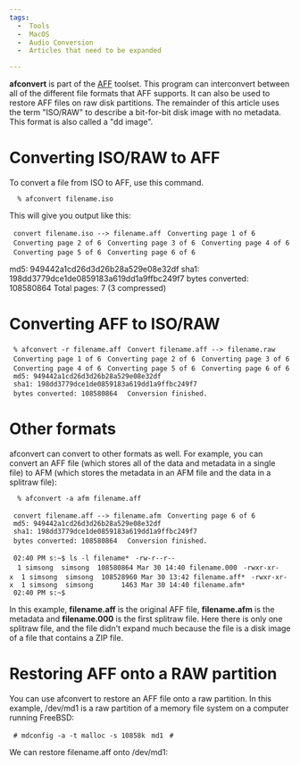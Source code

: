 ```yaml
---
tags:
  -  Tools
  -  MacOS
  -  Audio Conversion
  -  Articles that need to be expanded

---
```

**afconvert** is part of the [AFF](aff.md) toolset. This program
can interconvert between all of the different file formats that AFF
supports. It can also be used to restore AFF files on raw disk
partitions. The remainder of this article uses the term "ISO/RAW" to
describe a bit-for-bit disk image with no metadata. This format is also
called a "dd image".

# Converting ISO/RAW to AFF

To convert a file from ISO to AFF, use this command.

`  % afconvert filename.iso`

This will give you output like this:

` convert filename.iso --> filename.aff`
` Converting page 1 of 6`
` Converting page 2 of 6`
` Converting page 3 of 6`
` Converting page 4 of 6`
` Converting page 5 of 6`
` Converting page 6 of 6`

md5: 949442a1cd26d3d26b28a529e08e32df sha1:
198dd3779dce1de0859183a619dd1a9ffbc249f7 bytes converted: 108580864
Total pages: 7 (3 compressed)

# Converting AFF to ISO/RAW

` % afconvert -r filename.aff`
` Convert filename.aff --> filename.raw`
` Converting page 1 of 6`
` Converting page 2 of 6`
` Converting page 3 of 6`
` Converting page 4 of 6`
` Converting page 5 of 6`
` Converting page 6 of 6`
` md5: 949442a1cd26d3d26b28a529e08e32df`
` sha1: 198dd3779dce1de0859183a619dd1a9ffbc249f7`
` bytes converted: 108580864 `
` Conversion finished.`

# Other formats

afconvert can convert to other formats as well. For example, you can
convert an AFF file (which stores all of the data and metadata in a
single file) to AFM (which stores the metadata in an AFM file and the
data in a splitraw file):

`  % afconvert -a afm filename.aff`

` convert filename.aff --> filename.afm`
` Converting page 6 of 6`
` md5: 949442a1cd26d3d26b28a529e08e32df`
` sha1: 198dd3779dce1de0859183a619dd1a9ffbc249f7`
` bytes converted: 108580864 `
` Conversion finished.`

` 02:40 PM s:~$ ls -l filename*`
` -rw-r--r--  1 simsong  simsong  108580864 Mar 30 14:40 filename.000`
` -rwxr-xr-x  1 simsong  simsong  108528960 Mar 30 13:42 filename.aff*`
` -rwxr-xr-x  1 simsong  simsong       1463 Mar 30 14:40 filename.afm*`
` 02:40 PM s:~$ `

In this example, **filename.aff** is the original AFF file,
**filename.afm** is the metadata and **filename.000** is the first
splitraw file. Here there is only one splitraw file, and the file didn't
expand much because the file is a disk image of a file that contains a
ZIP file.

# Restoring AFF onto a RAW partition

You can use afconvert to restore an AFF file onto a raw partition. In
this example, /dev/md1 is a raw partition of a memory file system on a
computer running FreeBSD:

` # mdconfig -a -t malloc -s 10858k`
` md1`
` #`

We can restore filename.aff onto /dev/md1: